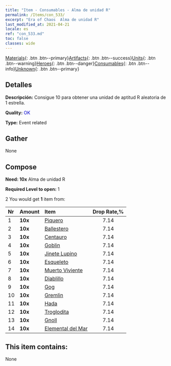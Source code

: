 ```yaml
---
title: "Item - Consumables - Alma de unidad R"
permalink: /Items/con_533/
excerpt: "Era of Chaos  Alma de unidad R"
last_modified_at: 2021-04-21
locale: es
ref: "con_533.md"
toc: false
classes: wide
---
```

 [Materials](/es/Items/){: .btn .btn--primary}[Artifacts](/es/Items/Artifacts/){: .btn .btn--success}[Units](/es/Items/Units/){: .btn .btn--warning}[Heroes](/es/Items/Heroes/){: .btn .btn--danger}[Consumables](/es/Items/Consumables/){: .btn .btn--info}[Unknown](/es/Items/Unknown/){: .btn .btn--primary}

## Detalles
 **Descripción:** Consigue 10 para obtener una unidad de aptitud R aleatoria de 1 estrella.

 **Quality:** <span style="color: #0000CD">OK</span>

 **Type:** Event related

## Gather

  None

## Compose

 **Need: 10x** Alma de unidad R

 **Required Level to open:** 1

 2 You would get **1** item  from:

  | Nr | Amount |     Item    | Drop Rate,% |
  |:---|:-------|:------------|:---------:|
  | 1 |  **10x** | [Piquero](/es/Items/unt_190/) | 7.14 | 
  | 2 |  **10x** | [Ballestero](/es/Items/unt_191/) | 7.14 | 
  | 3 |  **10x** | [Centauro](/es/Items/unt_199/) | 7.14 | 
  | 4 |  **10x** | [Goblin](/es/Items/unt_217/) | 7.14 | 
  | 5 |  **10x** | [Jinete Lupino](/es/Items/unt_218/) | 7.14 | 
  | 6 |  **10x** | [Esqueleto](/es/Items/unt_208/) | 7.14 | 
  | 7 |  **10x** | [Muerto Viviente](/es/Items/unt_209/) | 7.14 | 
  | 8 |  **10x** | [Diablillo](/es/Items/unt_226/) | 7.14 | 
  | 9 |  **10x** | [Gog](/es/Items/unt_227/) | 7.14 | 
  | 10 |  **10x** | [Gremlin](/es/Items/unt_235/) | 7.14 | 
  | 11 |  **10x** | [Hada](/es/Items/unt_262/) | 7.14 | 
  | 12 |  **10x** | [Troglodita](/es/Items/unt_244/) | 7.14 | 
  | 13 |  **10x** | [Gnoll](/es/Items/unt_253/) | 7.14 | 
  | 14 |  **10x** | [Elemental del Mar](/es/Items/unt_275/) | 7.14 | 


## This item contains:

  None

